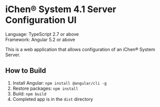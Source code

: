 # iChen&reg; System 4.1 Server Configuration UI

Language: TypeScript 2.7 or above  
Framework: Angular 5.2 or above

This is a web application that allows configuration of an iChen&reg; System Server.

## How to Build

1. Install Angular: `npm install @angular/cli -g`
2. Restore packages: `npm install`
3. Build: `npm build`
4. Completed app is in the `dist` directory
